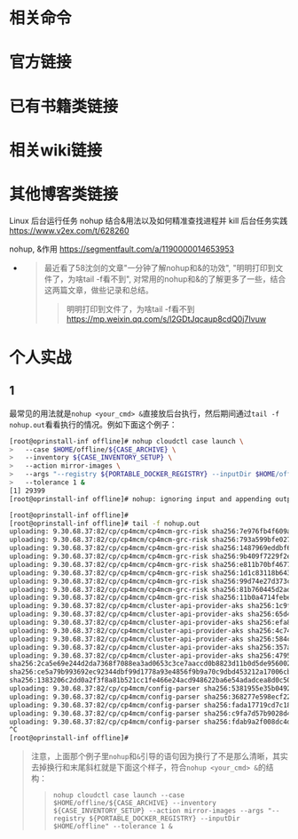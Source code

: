 
# 相关命令

# 官方链接

# 已有书籍类链接

# 相关wiki链接

# 其他博客类链接

Linux 后台运行任务 nohup 结合&用法以及如何精准查找进程并 kill 后台任务实践 https://www.v2ex.com/t/628260

nohup, &作用 https://segmentfault.com/a/1190000014653953
- > 最近看了58沈剑的文章"一分钟了解nohup和&的功效", "明明打印到文件了，为啥tail -f看不到", 对常用的nohup和&的了解更多了一些，结合这两篇文章，做些记录和总结。
  >> 明明打印到文件了，为啥tail -f看不到 https://mp.weixin.qq.com/s/l2GDtJqcaup8cdQ0j7Ivuw

# 个人实战

## 1

最常见的用法就是`nohup <your_cmd> &`直接放后台执行，然后期间通过`tail -f nohup.out`看看执行的情况。例如下面这个例子：
```sh
[root@oprinstall-inf offline]# nohup cloudctl case launch \
>   --case $HOME/offline/${CASE_ARCHIVE} \
>   --inventory ${CASE_INVENTORY_SETUP} \
>   --action mirror-images \
>   --args "--registry ${PORTABLE_DOCKER_REGISTRY} --inputDir $HOME/offline" \
>   --tolerance 1 &
[1] 29399
[root@oprinstall-inf offline]# nohup: ignoring input and appending output to 'nohup.out'

[root@oprinstall-inf offline]#
[root@oprinstall-inf offline]# tail -f nohup.out
uploading: 9.30.68.37:82/cp/cp4mcm/cp4mcm-grc-risk sha256:7e976fb4f609a6d952c8b9e5ae50f9a366e14fc564c2b6ba08aec3ae80f66b02 737.8KiB
uploading: 9.30.68.37:82/cp/cp4mcm/cp4mcm-grc-risk sha256:793a599bfe0274f987fbcb56ab612a1d54f2e68d6db8f21a4a7d37c83456f35c 733.8KiB
uploading: 9.30.68.37:82/cp/cp4mcm/cp4mcm-grc-risk sha256:1487969eddbf6b98e77a4c390e6a2fadaec72e41af1e6309371a6993569ed1a6 733.7KiB
uploading: 9.30.68.37:82/cp/cp4mcm/cp4mcm-grc-risk sha256:9b409f7229f2ef104f5fa3038932b4fc7409dd60f05c45d044af51f2007c7198 2.462MiB
uploading: 9.30.68.37:82/cp/cp4mcm/cp4mcm-grc-risk sha256:e811b70bf467785ba3d381461aa9277a4be0bd734228cb6b592b201f54638fa3 78.01MiB
uploading: 9.30.68.37:82/cp/cp4mcm/cp4mcm-grc-risk sha256:1d1c83118b643115a5d1cdf7e409bd2867fafd7275ac363977b2943365e1b3e1 8.776MiB
uploading: 9.30.68.37:82/cp/cp4mcm/cp4mcm-grc-risk sha256:99d74e27d373c9984418301349a1034033525e32d8bbd3b2e44ea4a30a0c7977 135.6MiB
uploading: 9.30.68.37:82/cp/cp4mcm/cp4mcm-grc-risk sha256:81b760445d2ad30fd5d2bfd3f898e3d8ecc02997ac6aebd14d9c6903b1577472 62.47MiB
uploading: 9.30.68.37:82/cp/cp4mcm/cp4mcm-grc-risk sha256:11b0a4714febea8effe8e9f77fc872a4b673663f4e3d9d81a8079cfb27dd1c2d 16.47MiB
uploading: 9.30.68.37:82/cp/cp4mcm/cluster-api-provider-aks sha256:1c9f515fc6ab2b7ebfcaffd8af681b68869d78a3b19c69e87c296363ab1bc2fe 72.7MiB
uploading: 9.30.68.37:82/cp/cp4mcm/cluster-api-provider-aks sha256:65d4bdbf45bc05da94b960c725723813c8d890fa2c672376b7def653c14badfa 8.765MiB
uploading: 9.30.68.37:82/cp/cp4mcm/cluster-api-provider-aks sha256:efa8423a1b64055d814b2980afdcaa2523b40c28742ee0cfb4df941346fbbbe3 7.768MiB
uploading: 9.30.68.37:82/cp/cp4mcm/cluster-api-provider-aks sha256:4c742e47cb5f4452c2d502b1bcf57f0d8431a1d780f8e1f29318b2d8f8b53b9d 76.58MiB
uploading: 9.30.68.37:82/cp/cp4mcm/cluster-api-provider-aks sha256:584c2af4fa17bebcc80eeb646a81639f2d7935a88f5b500ddb4344e598cd11fa 73.01MiB
uploading: 9.30.68.37:82/cp/cp4mcm/cluster-api-provider-aks sha256:357af4de1d029ebdb7ad17ea5669d5b8276b2584bd8403189ade12c9d5108026 8.534MiB
uploading: 9.30.68.37:82/cp/cp4mcm/cluster-api-provider-aks sha256:47950128b883c5213b01a74cab338ff65f72bd7f6efdef7c39fb5fce49fed120 80.1MiB
sha256:2ca5e69e244d2da7368f7088ea3ad0653c3ce7aaccd0b8823d11b0d5de956002 9.30.68.37:82/cp/cp4mcm/busybox:2.1.3-ibm-management-kong-amd64
sha256:ce5a79b993692ec92344dbf99d1778a93e4856f9b9a70c9dbd453212a17006cb 9.30.68.37:82/cp/cp4mcm/cam-install-operator:2.1.3-ibm-management-cam-install-ppc64le
sha256:1383206c2dd0a2f3f8a81b521cc1fe466e24acd948622ba6e54adadcea8d0c50 9.30.68.37:82/cp/cp4mcm/cam-install-operator:2.1.3-ibm-management-cam-install-amd64
uploading: 9.30.68.37:82/cp/cp4mcm/config-parser sha256:5381955e35b0492dff8705a54328590b7a98cd373de8bef3cba5a20c89265335 73.04MiB
uploading: 9.30.68.37:82/cp/cp4mcm/config-parser sha256:368277e598ecf22aeeec01da3139969cf89354a4a75b51538dc773aaf7bb9cee 5.157MiB
uploading: 9.30.68.37:82/cp/cp4mcm/config-parser sha256:fada17719cd7c18d0a626aa3b5938c7b459fb90a766b6cccb35f6dd0c8d5d11b 6.809MiB
uploading: 9.30.68.37:82/cp/cp4mcm/config-parser sha256:c9fa7d57b9028d4bd02b51cef3c3039fa7b23a8b2d9d26a6ce66b3428f6e2457 72.71MiB
uploading: 9.30.68.37:82/cp/cp4mcm/config-parser sha256:fdab9a2f008dc4d16c4509fe33d22ce21f60fa1cce24949a3a92fd64e9fb8b33 2.357MiB
^C
[root@oprinstall-inf offline]#
```
> 注意，上面那个例子里`nohup`和`&`引导的语句因为换行了不是那么清晰，其实去掉换行和末尾斜杠就是下面这个样子，符合`nohup <your_cmd> &`的结构：
>> `nohup cloudctl case launch --case $HOME/offline/${CASE_ARCHIVE} --inventory ${CASE_INVENTORY_SETUP} --action mirror-images --args "--registry ${PORTABLE_DOCKER_REGISTRY} --inputDir $HOME/offline" --tolerance 1 &`
